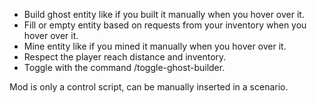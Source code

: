- Build ghost entity like if you built it manually when you hover over it.
- Fill or empty entity based on requests from your inventory when you hover over it.
- Mine entity like if you mined it manually when you hover over it.
- Respect the player reach distance and inventory.
- Toggle with the command /toggle-ghost-builder.

Mod is only a control script, can be manually inserted in a scenario.